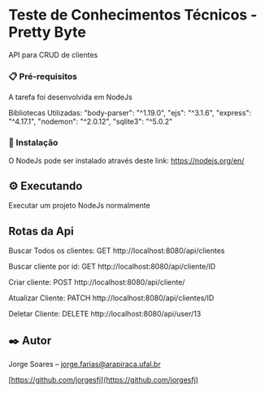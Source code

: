 # Teste de Conhecimentos Técnicos - Pretty Byte
API para CRUD de clientes
### 📋 Pré-requisitos
A tarefa foi desenvolvida em NodeJs 

Bibliotecas Utilizadas: 
    "body-parser": "^1.19.0",
    "ejs": "^3.1.6",
    "express": "^4.17.1",
    "nodemon": "^2.0.12",
    "sqlite3": "^5.0.2"

### 🔧 Instalação
O NodeJs pode ser instalado através deste link: https://nodejs.org/en/

## ⚙️ Executando
Executar um projeto NodeJs normalmente 

## Rotas da Api
Buscar Todos os clientes:
   GET http://localhost:8080/api/clientes

Buscar cliente por id:
    GET http://localhost:8080/api/cliente/ID

Criar cliente:
    POST http://localhost:8080/api/cliente/

Atualizar Cliente:
    PATCH http://localhost:8080/api/clientes/ID

Deletar Cliente:
    DELETE http://localhost:8080/api/user/13


## ✒️ Autor
Jorge Soares – jorge.farias@arapiraca.ufal.br

[https://github.com/jorgesfj](https://github.com/jorgesfj)
